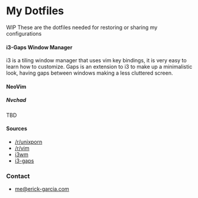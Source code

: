 # My Dotfiles #
WIP
These are the dotfiles needed for restoring or sharing my configurations

#### i3-Gaps Window Manager ####
i3 is a tiling window manager that uses vim key bindings, it is very easy to learn how to customize. Gaps is an extension to i3 to make up a minimalistic look, having gaps between windows making a less cluttered screen.

#### NeoVim ####

##### Nvchad #####
TBD

#### Sources ####

* [/r/unixporn](https://www.reddit.com/r/unixporn)
* [/r/vim](https://www.reddit.com/r/vim)
* [i3wm](https://i3wm.org/)
* [i3-gaps](https://github.com/Airblader/i3)

### Contact ###

* me@erick-garcia.com

